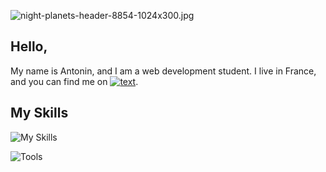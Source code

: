 ![night-planets-header-8854-1024x300.jpg](https://i.postimg.cc/mkbR8MMp/night-planets-header-8854-1024x300.jpg)

Hello,
---------
My name is Antonin, and I am a web development student. I live in France, and you can find me on [![text](https://img.shields.io/badge/LinkedIn-0077B5?style=for-the-badge&logo=linkedin&logoColor=white)](https://www.linkedin.com/in/antonin-tacchi-4b7b32338/).

My Skills
---------
![My Skills](https://skillicons.dev/icons?i=html,css,js,jquery,tailwind,py,php,mysql)

![Tools](https://skillicons.dev/icons?i=vscode,figma,md,github,git)

